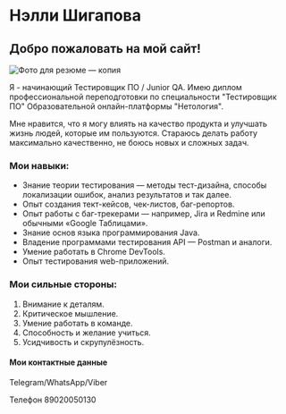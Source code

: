 # Нэлли Шигапова

## Добро пожаловать на мой сайт!

![Фото для резюме — копия](https://github.com/NellyShi/Nelly-Shi/assets/148805487/380299be-6681-48b6-8417-02c34670a250)

Я - начинающий Тестировщик ПО / Junior QA. Имею диплом профессиональной переподготовки по специальности "Тестировщик ПО" Образовательной онлайн-платформы "Нетология".

Мне нравится, что я могу влиять на качество продукта и улучшать жизнь людей, которые им пользуются. Стараюсь делать работу максимально качественно, не боюсь новых и сложных задач.

### Мои навыки:

- Знание теории тестирования — методы тест-дизайна, способы локализации ошибок, анализ результатов и так далее.
- Опыт создания тект-кейсов, чек-листов, баг-репортов.
- Опыт работы с баг-трекерами — например, Jira и Redmine или обычными «Google Таблицами».
- Знание основ языка программирования Java.
- Владение программами тестирования API — Postman и аналоги.
- Умение работать в Chrome DevTools.
- Опыт тестирования web-приложений.

### Мои сильные стороны:

1. Внимание к деталям.
2. Критическое мышление.
3. Умение работать в команде.
4. Способность и желание учиться.
5. Усидчивость и скрупулёзность.



#### Мои контактные данные

Telegram/WhatsApp/Viber

Телефон 89020050130

